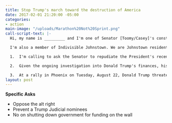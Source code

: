 ```yaml
---
title: Stop Trump's march toward the destruction of America
date: 2017-02-01 21:20:00 -05:00
categories:
- action
main-image: "/uploads/Marathon%20Not%20Sprint.png"
call-script-text: |-
  Hi, my name is _________ and I'm one of Senator [Toomy/Casey]'s constituents. My zip code is ______.

  I'm also a member of Indivisible Johnstown. We are Johnstown residents who oppose Trump's agenda.

  1.  I'm calling to ask the Senator to repudiate the President's recent statements equivocating Nazis, KKK, white supremacists and white nationalists with those standing up for freedom and inclusiveness. At the very least, the Senate should censure the President.

  2.  Given the ongoing investigation into Donald Trump's finances, his campaign's possible collusion with Russia to influence the 2016 election and, now, doubts about his fitness for office, I am asking that all judicial nominees be put on hold.

  3.  At a rally in Phoenix on Tuesday, August 22, Donald Trump threatened to shut down the government in order to get funding for the wall.  I am opposed to interrupting government operations on this or any other issue.
layout: post
---
```


**Specific Asks**

* Oppose the alt right
* Prevent a Trump Judicial nominees
* No on shutting down government for funding on the wall